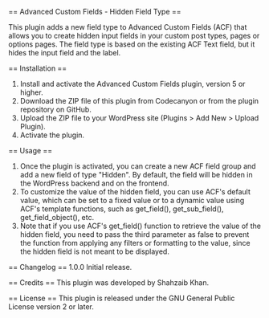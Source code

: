 
== Advanced Custom Fields - Hidden Field Type ==

This plugin adds a new field type to Advanced Custom Fields (ACF) that allows you to create hidden input fields in your custom post types, pages or options pages. The field type is based on the existing ACF Text field, but it hides the input field and the label.

== Installation ==
1. Install and activate the Advanced Custom Fields plugin, version 5 or higher.
2. Download the ZIP file of this plugin from Codecanyon or from the plugin repository on GitHub.
3. Upload the ZIP file to your WordPress site (Plugins > Add New > Upload Plugin).
4. Activate the plugin.

== Usage ==
1. Once the plugin is activated, you can create a new ACF field group and add a new field of type "Hidden". By default, the field will be hidden in the WordPress backend and on the frontend.
2. To customize the value of the hidden field, you can use ACF's default value, which can be set to a fixed value or to a dynamic value using ACF's template functions, such as get_field(), get_sub_field(), get_field_object(), etc.
3. Note that if you use ACF's get_field() function to retrieve the value of the hidden field, you need to pass the third parameter as false to prevent the function from applying any filters or formatting to the value, since the hidden field is not meant to be displayed.

== Changelog ==
1.0.0
Initial release.

== Credits ==
This plugin was developed by Shahzaib Khan.

== License ==
This plugin is released under the GNU General Public License version 2 or later.
